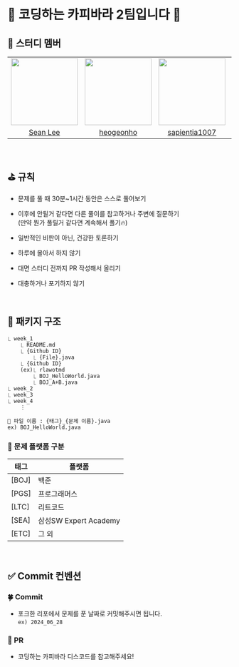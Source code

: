 
# 🐹 코딩하는 카피바라 2팀입니다 🐹

## 🐹 스터디 멤버

<table>
  <tr>
    <td align="center"><a href="https://github.com/lsh981127"><img src="https://avatars.githubusercontent.com/u/61014396?v=4" width="150px;" alt=""/>
    <td align="center"><a href="https://github.com/heogeonho"><img src="https://avatars.githubusercontent.com/u/111233054?v=4" width="150px;" alt=""/>
    <td align="center"><a href="https://github.com/sapientia1007"><img src="https://avatars.githubusercontent.com/u/91904494?v=4" width="150px;" alt=""/>
    <td align="center"><a href="https://github.com/skwent77"><img src="https://avatars.githubusercontent.com/u/46518769?v=4" width="150px;" alt=""/>
  </tr>
    <tr>
    <td align="center"><a href="https://github.com/lsh981127" title="Code">Sean Lee</a></td>
    <td align="center"><a href="https://github.com/heogeonho" title="Code">heogeonho</a></td>
    <td align="center"><a href="https://github.com/sapientia1007" title="Code">sapientia1007</a></td>
    <td align="center"><a href="https://github.com/skwent77" title="Code">JaeHyun</a></td>
  </tr>
</table>
<br>

## ⛳ 규칙

- 문제를 풀 때 30분~1시간 동안은 스스로 풀어보기

- 이후에 안될거 같다면 다른 풀이를 참고하거나 주변에 질문하기<br>
(만약 뭔가 풀릴거 같다면 계속해서 풀기🔥)

- 일반적인 비판이 아닌, 건강한 토론하기

- 하루에 몰아서 하지 않기

- 대면 스터디 전까지 PR 작성해서 올리기

- 대충하거나 포기하지 않기

<br>

## 📁 패키지 구조
```
⎿ week_1
	⎿ README.md
	⎿ {Github ID}
		⎿ {File}.java
	⎿ {Github ID}
    (ex)⎿ rlawotmd
		⎿ BOJ_HelloWorld.java
		⎿ BOJ_A+B.java
⎿ week_2
⎿ week_3
⎿ week_4
    ⋮
```
``📄 파일 이름 : {태그}_{문제 이름}.java``
<br>``ex) BOJ_HelloWorld.java``
<br>

### 📕 문제 플랫폼 구분

| 태그 | 플랫폼 |
|-----|----|
|[BOJ] | 백준 |
[PGS] | 프로그래머스 |
[LTC] | 리트코드 |
[SEA]  | 삼성SW Expert Academy |
[ETC] | 그 외 |
<br>

## ✅ Commit 컨벤션

### 🍀 Commit
- 포크한 리포에서 문제를 푼 날짜로 커밋해주시면 됩니다.
<br>``ex) 2024_06_28``


### 🌳 PR
- 코딩하는 카피바라 디스코드를 참고해주세요!
